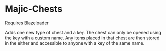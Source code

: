 # Majic-Chests
Requires Blazeloader

Adds one new type of chest and a key. The chest can only be opened using the key with a custom name. Any items placed in that chest are then stored in the either and accessible to anyone with a key of the same name.
